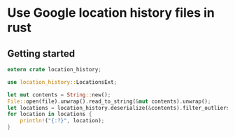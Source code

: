 # Use Google location history files in rust

## Getting started

```rust
extern crate location_history;

use location_history::LocationsExt;

let mut contents = String::new();
File::open(file).unwrap().read_to_string(&mut contents).unwrap();
let locations = location_history.deserialize(&contents).filter_outliers();
for location in locations {
    println!("{:?}", location);
}
```